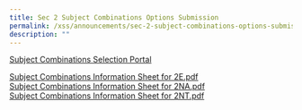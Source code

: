 ```yaml
---
title: Sec 2 Subject Combinations Options Submission
permalink: /xss/announcements/sec-2-subject-combinations-options-submission/
description: ""
---
```


[Subject Combinations Selection Portal](https://forms.moe.edu.sg/forms/vWG8Pv)  
  
[Subject Combinations Information Sheet for 2E.pdf](/files/Subject%20Combinations%20Information%20Sheet%20for%202E.pdf) <br>
[Subject Combinations Information Sheet for 2NA.pdf](/files/Subject%20Combinations%20Information%20Sheet%20for%202NA.pdf) <br>
[Subject Combinations Information Sheet for 2NT.pdf](/files/Subject%20Combinations%20Information%20Sheet%20for%202NT.pdf)